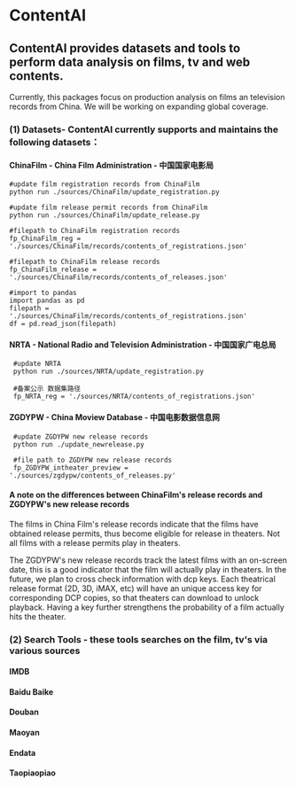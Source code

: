 # ContentAI

## ContentAI provides datasets and tools to perform data analysis on films, tv and web contents. 
Currently, this packages focus on production analysis on films an television records from China.
We will be working on expanding global coverage.

### (1) Datasets- ContentAI currently supports and maintains the following datasets：
#### ChinaFilm - China Film Administration - 中国国家电影局
    
    #update film registration records from ChinaFilm
    python run ./sources/ChinaFilm/update_registration.py
   
    #update film release permit records from ChinaFilm
    python run ./sources/ChinaFilm/update_release.py
    
    #filepath to ChinaFilm registration records
    fp_ChinaFilm_reg = './sources/ChinaFilm/records/contents_of_registrations.json'
    
    #filepath to ChinaFilm release records
    fp_ChinaFilm_release = './sources/ChinaFilm/records/contents_of_releases.json'
    
    #import to pandas
    import pandas as pd
    filepath = './sources/ChinaFilm/records/contents_of_registrations.json'
    df = pd.read_json(filepath)
        
#### NRTA - National Radio and Television Administration - 中国国家广电总局

     #update NRTA
     python run ./sources/NRTA/update_registration.py
     
     #备案公示 数据集路径
     fp_NRTA_reg = './sources/NRTA/contents_of_registrations.json'
  
#### ZGDYPW - China Moview Database - 中国电影数据信息网 

     #update ZGDYPW new release records
     python run ./update_newrelease.py
     
     #file path to ZGDYPW new release records
     fp_ZGDYPW_intheater_preview = './sources/zgdypw/contents_of_releases.py'

#### A note on the differences between ChinaFilm's release records and ZGDYPW's new release records
 The films in China Film's release records indicate that the films have obtained 
 release permits, thus become eligible for release in theaters. Not all films
 with a release permits play in theaters. 
 
 The ZGDYPW's new release records track the latest films with an on-screen date,
 this is a good indicator that the film will actually play in theaters. In the future, 
 we plan to cross check information with dcp keys. Each theatrical release format 
 (2D, 3D, iMAX, etc) will have an unique access key for corresponding DCP copies, so that
 theaters can download to unlock playback. Having a key further strengthens
 the probability of a film actually hits the theater.


### (2) Search Tools - these tools searches on the film, tv's via various sources
#### IMDB
#### Baidu Baike 
#### Douban 
#### Maoyan 
#### Endata 
#### Taopiaopiao
